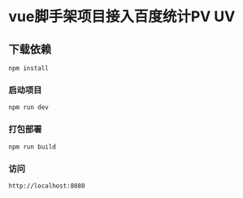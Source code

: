 # vue脚手架项目接入百度统计PV UV

## 下载依赖
```
npm install
```

### 启动项目
```
npm run dev
```

### 打包部署
```
npm run build
```

### 访问
```
http://localhost:8080
```
